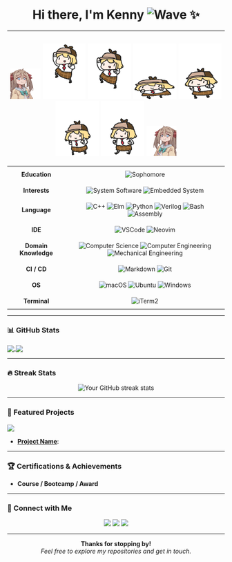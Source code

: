 <h1 align="center">
  Hi there, I'm Kenny
  <img src="https://media.giphy.com/media/hvRJCLFzcasrR4ia7z/giphy.gif" width="35" alt="Wave" />
  <span role="img" aria-label="sparkles">✨</span>
</h1>

---

<!-- ~~~~~~~~~~~~~~~~~~~~~~~~~~~~~~~~~~~~~~~~~~~~~~~~~~~~~~~~~~~~~ -->
<!--                      Fancy Anime Banner                      -->
<!-- ~~~~~~~~~~~~~~~~~~~~~~~~~~~~~~~~~~~~~~~~~~~~~~~~~~~~~~~~~~~~~ -->
<h2 align="center" style="border-bottom: none;">
  <img src="https://raw.githubusercontent.com/KennyQuQ/KennyQuQ/main/assets/neuro_flip.gif" width="70" alt="neuro"/>
  <img src="https://raw.githubusercontent.com/KennyQuQ/KennyQuQ/main/assets/ground_pound_0.gif" width="100" alt="ame"/>
  <img src="https://raw.githubusercontent.com/KennyQuQ/KennyQuQ/main/assets/ground_pound_1.gif" width="100" alt="ame"/>
  <img src="https://raw.githubusercontent.com/KennyQuQ/KennyQuQ/main/assets/ground_pound_2.gif" width="100" alt="ame"/>
  <img src="https://raw.githubusercontent.com/KennyQuQ/KennyQuQ/main/assets/ground_pound_3.gif" width="100" alt="ame"/>
  <img src="https://raw.githubusercontent.com/KennyQuQ/KennyQuQ/main/assets/ground_pound_4.gif" width="100" alt="ame"/>
  <img src="https://raw.githubusercontent.com/KennyQuQ/KennyQuQ/main/assets/ground_pound_5.gif" width="100" alt="ame"/>
  <img src="https://raw.githubusercontent.com/KennyQuQ/KennyQuQ/main/assets/neuro.gif" width="70" alt="neuro"/>
  <!-- Add more characters as needed -->
</h2>

<!-- ~~~~~~~~~~~~~~~~~~~~~~~~~~~~~~~~~~~~~~~~~~~~~~~~~~~~~~~~~~~~~ -->
<!--                      Fancy Info Table                         -->
<!-- ~~~~~~~~~~~~~~~~~~~~~~~~~~~~~~~~~~~~~~~~~~~~~~~~~~~~~~~~~~~~~ -->
<table align="center">
  <tbody>
    <tr>
      <td align="center" style="padding:10px;"><strong>Education</strong></td>
      <td align="center" style="padding:10px;">
        <img src="https://img.shields.io/badge/Sophomore-UMSJTU%20JI-%23ff66ff?style=for-the-badge&amp;logoColor=white&amp;colorA=%235e5ce6&amp;colorB=%23ee66aa" alt="Sophomore" />
      </td>
    </tr>
    <tr>
      <td align="center" style="padding:10px;"><strong>Interests</strong></td>
      <td align="center" style="padding:10px;">
        <img src="https://img.shields.io/badge/System%20Software-%23ffffff?style=for-the-badge&amp;logo=linux&amp;logoColor=black&amp;colorA=%2305c9f9&amp;colorB=%2300d09c" alt="System Software" />
        <img src="https://img.shields.io/badge/Embedded%20System-%23ffffff?style=for-the-badge&amp;logo=c&amp;logoColor=black&amp;colorA=%23f93ebd&amp;colorB=%2376308f" alt="Embedded System" />
      </td>
    </tr>
    <tr>
      <td align="center" style="padding:10px;"><strong>Language</strong></td>
      <td align="center" style="padding:10px;">
        <img src="https://img.shields.io/badge/C++-white?style=for-the-badge&amp;logo=c%2B%2B&amp;logoColor=white&amp;colorA=%2300599C&amp;colorB=%23004373" alt="C++" />
        <img src="https://img.shields.io/badge/Elm-white?style=for-the-badge&amp;logo=elm&amp;logoColor=white&amp;colorA=%2360B5CC&amp;colorB=%23215785" alt="Elm" />
        <img src="https://img.shields.io/badge/Python-white?style=for-the-badge&amp;logo=python&amp;logoColor=white&amp;colorA=%233776AB&amp;colorB=%232d5884" alt="Python" />
        <img src="https://img.shields.io/badge/Verilog-white?style=for-the-badge&amp;logo=verilog&amp;logoColor=white&amp;colorA=%23E34F26&amp;colorB=%23C0392B" alt="Verilog" />
        <img src="https://img.shields.io/badge/Bash-white?style=for-the-badge&amp;logo=gnu-bash&amp;logoColor=white&amp;colorA=%23000000&amp;colorB=%23F05032" alt="Bash" />
        <img src="https://img.shields.io/badge/Assembly-white?style=for-the-badge&amp;logo=assembly&amp;logoColor=white&amp;colorA=%23E60026&amp;colorB=%23CC0000" alt="Assembly" />
      </td>
    </tr>
    <tr>
      <td align="center" style="padding:10px;"><strong>IDE</strong></td>
      <td align="center" style="padding:10px;">
        <img src="https://img.shields.io/badge/VS%20Code-white?style=for-the-badge&amp;logo=visual-studio-code&amp;logoColor=white&amp;colorA=%23007ACC&amp;colorB=%23005580" alt="VSCode" />
        <img src="https://img.shields.io/badge/Neovim-white?style=for-the-badge&amp;logo=neovim&amp;logoColor=white&amp;colorA=%2357A143&amp;colorB=%23306028" alt="Neovim" />
        <!-- Add more IDE badges if needed -->
      </td>
    </tr>
    <tr>
      <td align="center" style="padding:10px;"><strong>Domain Knowledge</strong></td>
      <td align="center" style="padding:10px;">
        <img src="https://img.shields.io/badge/Computer%20Science-white?style=for-the-badge&amp;colorA=%23ff9900&amp;colorB=%23b36200" alt="Computer Science" />
        <img src="https://img.shields.io/badge/Computer%20Engineering-white?style=for-the-badge&amp;colorA=%23f56f00&amp;colorB=%23b34700" alt="Computer Engineering" />
        <img src="https://img.shields.io/badge/Mechanical%20Engineering-white?style=for-the-badge&amp;colorA=%230052cc&amp;colorB=%23003999" alt="Mechanical Engineering" />
      </td>
    </tr>
    <tr>
      <td align="center" style="padding:10px;"><strong>CI / CD</strong></td>
      <td align="center" style="padding:10px;">
        <img src="https://img.shields.io/badge/Markdown-white?style=for-the-badge&amp;logo=markdown&amp;colorA=%23000000&amp;colorB=%23424242" alt="Markdown" />
        <img src="https://img.shields.io/badge/Git-white?style=for-the-badge&amp;logo=git&amp;colorA=%23F05032&amp;colorB=%23A0261E" alt="Git" />
      </td>
    </tr>
    <tr>
      <td align="center" style="padding:10px;"><strong>OS</strong></td>
      <td align="center" style="padding:10px;">
        <img src="https://img.shields.io/badge/macOS-white?style=for-the-badge&amp;logo=apple&amp;colorA=%23000000&amp;colorB=%23141414" alt="macOS" />
<!--         <img src="https://img.shields.io/badge/Arch-white?style=for-the-badge&amp;logo=arch-linux&amp;colorA=%231793D1&amp;colorB=%230f6a96" alt="Arch Linux" /> -->
<!--         <img src="https://img.shields.io/badge/Manjaro-white?style=for-the-badge&amp;logo=manjaro&amp;colorA=%2335BF5C&amp;colorB=%2320753A" alt="Manjaro" /> -->
        <img src="https://img.shields.io/badge/Ubuntu-white?style=for-the-badge&amp;logo=ubuntu&amp;colorA=%23E95420&amp;colorB=%23A03313" alt="Ubuntu" />
        <img src="https://img.shields.io/badge/Windows-white?style=for-the-badge&amp;logo=windows&amp;colorA=%230078D6&amp;colorB=%23004982" alt="Windows" />
      </td>
    </tr>
    <!-- Terminal -->
    <tr>
      <td align="center" style="padding:10px;"><strong>Terminal</strong></td>
      <td align="center" style="padding:10px;">
<!--         <img src="https://img.shields.io/badge/Kitty-white?style=for-the-badge&amp;colorA=%23000000&amp;colorB=%23333333" alt="Kitty" /> -->
        <img src="https://img.shields.io/badge/iTerm2-white?style=for-the-badge&amp;colorA=%23000000&amp;colorB=%23333333" alt="iTerm2" />
      </td>
    </tr>
  </tbody>
</table>

---

### 📊 GitHub Stats

<a href="https://github.com/anuraghazra/github-readme-stats">
  <img align="center" src="https://github-readme-stats.vercel.app/api?username=KennyQuQ&show_icons=true&theme=dracula" />
</a>
<a href="https://github.com/anuraghazra/github-readme-stats">
  <img align="center" src="https://github-readme-stats.vercel.app/api/top-langs/?username=KennyQuQ&layout=compact&theme=dracula" />
</a>

---

### 🔥 Streak Stats

<p align="center">
  <img src="https://github-readme-streak-stats.herokuapp.com/?user=KennyQuQ&theme=dark" alt="Your GitHub streak stats" />
</p>

---

### 📂 Featured Projects

<a href="https://github.com/KennyQuQ/your-project">
  <img align="center" src="https://github-readme-stats.vercel.app/api/pin/?username=KennyQuQ&repo=your-project&theme=radical" />
</a>

- **[Project Name](#)**:

---

### 🏆 Certifications & Achievements

- **Course / Bootcamp / Award**

---

### 🤝 Connect with Me

<p align="center">
  <a href="https://linkedin.com/in/KennyOwO"><img src="https://img.shields.io/badge/LinkedIn-blue?style=flat&logo=linkedin&logoColor=white" /></a>
  <a href="mailto:spkennypro@gmail.com"><img src="https://img.shields.io/badge/Email-c14438?style=flat&logo=mail.ru&logoColor=white" /></a>
  <a href="https://twitter.com/kennyqwq"><img src="https://img.shields.io/badge/Twitter-1ca0f1?style=flat&logo=twitter&logoColor=white" /></a>
</p>

---

<p align="center">
  <strong>Thanks for stopping by!</strong> <br/>
  <em>Feel free to explore my repositories and get in touch.</em>
</p>
